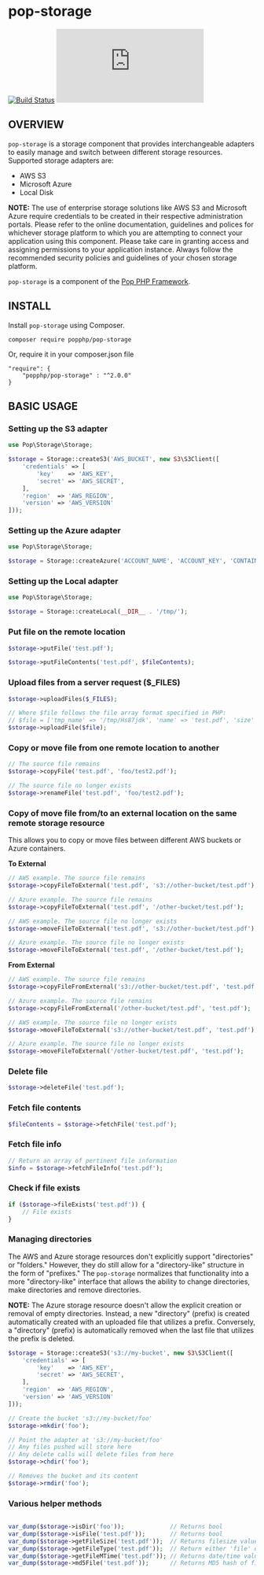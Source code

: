 pop-storage
===========

[![Build Status](https://github.com/popphp/pop-storage/workflows/phpunit/badge.svg)](https://github.com/popphp/pop-storage/actions)
[![Coverage Status](http://cc.popphp.org/coverage.php?comp=pop-storage)](http://cc.popphp.org/pop-storage/)

OVERVIEW
--------
`pop-storage` is a storage component that provides interchangeable adapters to easily manage and switch
between different storage resources. Supported storage adapters are:

- AWS S3
- Microsoft Azure
- Local Disk

**NOTE:** The use of enterprise storage solutions like AWS S3 and Microsoft Azure require credentials to
be created in their respective administration portals. Please refer to the online documentation, guidelines
and polices for whichever storage platform to which you are attempting to connect your application using this
component. Please take care in granting access and assigning permissions to your application instance. Always
follow the recommended security policies and guidelines of your chosen storage platform.

`pop-storage` is a component of the [Pop PHP Framework](http://www.popphp.org/).

INSTALL
-------

Install `pop-storage` using Composer.

    composer require popphp/pop-storage

Or, require it in your composer.json file

    "require": {
        "popphp/pop-storage" : "^2.0.0"
    }


BASIC USAGE
-----------

### Setting up the S3 adapter

```php
use Pop\Storage\Storage;

$storage = Storage::createS3('AWS_BUCKET', new S3\S3Client([
    'credentials' => [
        'key'    => 'AWS_KEY',
        'secret' => 'AWS_SECRET',
    ],
    'region'  => 'AWS_REGION',
    'version' => 'AWS_VERSION'
]));
```

### Setting up the Azure adapter

```php
use Pop\Storage\Storage;

$storage = Storage::createAzure('ACCOUNT_NAME', 'ACCOUNT_KEY', 'CONTAINER');
```

### Setting up the Local adapter

```php
use Pop\Storage\Storage;

$storage = Storage::createLocal(__DIR__ . '/tmp/');
```

### Put file on the remote location

```php
$storage->putFile('test.pdf');
```

```php
$storage->putFileContents('test.pdf', $fileContents);
```

### Upload files from a server request ($_FILES)

```php
$storage->uploadFiles($_FILES);
```
```php
// Where $file follows the file array format specified in PHP:
// $file = ['tmp_name' => '/tmp/Hs87jdk', 'name' => 'test.pdf', 'size' => 8574, 'error' => 0]
$storage->uploadFile($file);
```

### Copy or move file from one remote location to another

```php
// The source file remains
$storage->copyFile('test.pdf', 'foo/test2.pdf');
```

```php
// The source file no longer exists
$storage->renameFile('test.pdf', 'foo/test2.pdf');
```

### Copy of move file from/to an external location on the same remote storage resource

This allows you to copy or move files between different AWS buckets or Azure containers.

**To External**

```php
// AWS example. The source file remains
$storage->copyFileToExternal('test.pdf', 's3://other-bucket/test.pdf');

// Azure example. The source file remains
$storage->copyFileToExternal('test.pdf', '/other-bucket/test.pdf');
```

```php
// AWS example. The source file no longer exists
$storage->moveFileToExternal('test.pdf', 's3://other-bucket/test.pdf');

// Azure example. The source file no longer exists
$storage->moveFileToExternal('test.pdf', '/other-bucket/test.pdf');
```

**From External**

```php
// AWS example. The source file remains
$storage->copyFileFromExternal('s3://other-bucket/test.pdf', 'test.pdf');

// Azure example. The source file remains
$storage->copyFileFromExternal('/other-bucket/test.pdf', 'test.pdf');
```

```php
// AWS example. The source file no longer exists
$storage->moveFileToExternal('s3://other-bucket/test.pdf', 'test.pdf');

// Azure example. The source file no longer exists
$storage->moveFileToExternal('/other-bucket/test.pdf', 'test.pdf');
```


### Delete file

```php
$storage->deleteFile('test.pdf');
```

### Fetch file contents

```php
$fileContents = $storage->fetchFile('test.pdf');
```

### Fetch file info

```php
// Return an array of pertinent file information
$info = $storage->fetchFileInfo('test.pdf');
```

### Check if file exists

```php
if ($storage->fileExists('test.pdf')) {
    // File exists
}
```

### Managing directories

The AWS and Azure storage resources don't explicitly support "directories" or "folders." However, they
do still allow for a "directory-like" structure in the form of "prefixes." The `pop-storage` normalizes
that functionality into a more "directory-like" interface that allows the ability to change directories,
make directories and remove directories.

**NOTE:** The Azure storage resource doesn't allow the explicit creation or removal of empty directories.
Instead, a new "directory" (prefix) is created automatically created with an uploaded file that utilizes a prefix.
Conversely, a "directory" (prefix) is automatically removed when the last file that utilizes the prefix is deleted.

```php
$storage = Storage::createS3('s3://my-bucket', new S3\S3Client([
    'credentials' => [
        'key'    => 'AWS_KEY',
        'secret' => 'AWS_SECRET',
    ],
    'region'  => 'AWS_REGION',
    'version' => 'AWS_VERSION'
]));

// Create the bucket 's3://my-bucket/foo'
$storage->mkdir('foo');

// Point the adapter at 's3://my-bucket/foo'
// Any files pushed will store here
// Any delete calls will delete files from here
$storage->chdir('foo');

// Removes the bucket and its content
$storage->rmdir('foo');

```

### Various helper methods

```php

var_dump($storage->isDir('foo'));             // Returns bool
var_dump($storage->isFile('test.pdf'));       // Returns bool
var_dump($storage->getFileSize('test.pdf'));  // Returns filesize value as an integer
var_dump($storage->getFileType('test.pdf'));  // Return either 'file' or 'dir'
var_dump($storage->getFileMTime('test.pdf')); // Returns date/time value
var_dump($storage->md5File('test.pdf'));      // Returns MD5 hash of file
```